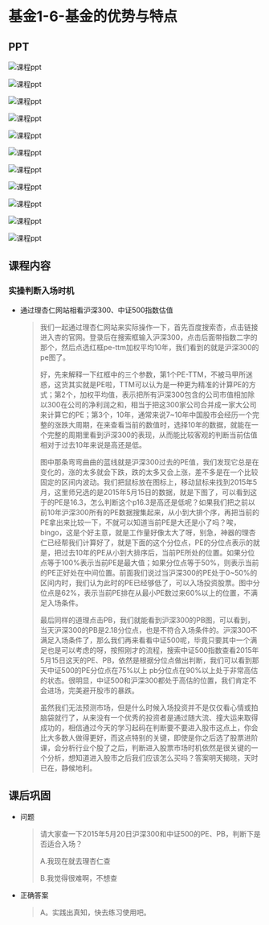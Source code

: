 # 基金1-6-基金的优势与特点

<audio src="assets\股初-1.6.mp3"></audio>

## PPT

![课程ppt](assets/1-6-1.jpeg)

![课程ppt](assets/1-6-2.jpeg)

![课程ppt](assets/1-6-3.jpeg)

![课程ppt](assets/1-6-4.jpeg)

![课程ppt](assets/1-6-5.jpeg)

![课程ppt](assets/1-6-6.jpeg)

![课程ppt](assets/1-6-7.jpeg)

![课程ppt](assets/1-6-8.jpeg)

![课程ppt](assets/1-6-9.jpeg)

![课程ppt](assets/1-6-10.jpeg)

![课程ppt](assets/1-6-11.jpeg)

## 课程内容

### 实操判断入场时机

- 通过理杏仁网站相看沪深300、中证500指数估值

  > 我们一起通过理杏仁网站来实际操作一下，首先百度搜索杏，点击链接进入杏的官网。登录后在搜索框输入沪深300，点击后面带指数二字的那个，然后点选红框pe-ttm加权平均10年，我们看到的就是沪深300的pe图了。
  >
  > 好，先来解释一下红框中的三个参数，第1个PE-TTM，不被马甲所迷惑，这货其实就是PE啦，TTM可以认为是一种更为精准的计算PE的方式；第2个，加权平均值，表示把所有沪深300包含的公司市值相加除以300在公司的净利润之和，相当于把这300家公司合并成一家大公司来计算它的PE；第3个，10年，通常来说7~10年中国股市会经历一个完整的涨跌大周期，在来查看当前的数值时，选择10年的数据，就能在一个完整的周期里看到沪深300的表现，从而能比较客观的判断当前估值相对于过去10年来说是高还是低。
  >
  > 图中那条弯弯曲曲的蓝线就是沪深300过去的PE值，我们发现它总是在变化的，涨的太多就会下跌，跌的太多又会上涨，差不多是在一个比较固定的区间内波动。我们把鼠标放在图标上，移动鼠标来找到2015年5月，这里师兄选的是2015年5月15日的数据，就是下图了，可以看到这于的PE是16.3，怎么判断这个p16.3是高还是低呢？如果我们把之前以前10年沪深300所有的PE数据搜集起来，从小到大排个序，再把当前的PE拿出来比较一下，不就可以知道当前PE是大还是小了吗？唉，bingo，这是个好主意，就是工作量好像太大了呀，别急，神器的理杏仁已经帮我们计算好了，就是下面的这个分位点，PE的分位点表示的就是，把过去10年的PE从小到大排序后，当前PE所处的位置。如果分位点等于100%表示当前PE是最大值；如果分位点等于50%，则表示当前的PE正好处在中间位置。前面我们说过当沪深300的PE处于0~50%的区间内时，我们认为此时的PE已经够低了，可以入场投资股票。图中分位点是62%，表示当前PE排在从最小PE数过来60%以上的位置，不满足入场条件。
  >
  > 最后同样的道理点击PB，我们就能看到沪深300的PB图，可以看到，当天沪深300的PB是2.18分位点，也是不符合入场条件的。沪深300不满足入场条件了，那么我们再来看看中证500呢，毕竟只要其中一个满足也是可以考虑的呀，按照刚才的流程，搜索中证500指数查看2015年5月15日这天的PE、PB，依然是根据分位点做出判断，我们可以看到那天中证500的PE分位点在75%以上 pb分位点在90%以上处于非常高估的状态。很明显，中证500和沪深300都处于高估的位置，我们肯定不会进场，完美避开股市的暴跌。
  >
  > 虽然我们无法预测市场，但是什么时候入场投资并不是仅仅看心情或拍脑袋就行了，从来没有一个优秀的投资者是通过随大流、撞大运来取得成功的，相信通过今天的学习起码在判断要不要进入股市这点上，你会比大多数人做得更好，而这点特别的关键，即使是你之后选了股票进阶课，会分析行业个股了之后，判断进入股票市场时机依然是很关键的一个分析，想知道进入股市之后我们应该怎么买吗？答案明天揭晓，天时已在，静候地利。

## 课后巩固

- 问题

  > 请大家查一下2015年5月20日沪深300和中证500的PE、PB，判断下是否适合入场？
  >
  > A.我现在就去理杏仁查
  >
  > B.我觉得很难啊，不想查
  >
  
- 正确答案

  > A。实践出真知，快去练习使用吧。
